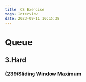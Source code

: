 ```yaml
---
title: CS Exercise
tags: Interview
date: 2023-09-11 10:15:38
---
```


# Queue

##   3.Hard

###   (239)Sliding Window Maximum

